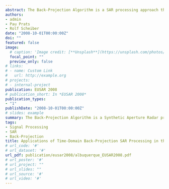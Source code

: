 ```yaml
---
abstract: The Back-Projection Algorithm is a SAR processing approach that uses time-domain convolution of the SAR data in order to perform SAR focusing. Some benefits of this approach are exact inversion, ideal motion compensation including topography information and handling of general aperture geometries. The implementation of the Back-Projection Algorithm was done focusing on the parallelization aspects. Applications of the algorithm are presented with respect to topography adaptive processing, direct generation of map projections and consideration of non linear trajectories. 
authors:
- admin
- Pau Prats
- Rolf Scheiber
date: "2008-10-01T00:00:00Z"
doi: ""
featured: false
image:
  # caption: 'Image credit: [**Unsplash**](https://unsplash.com/photos/pLCdAaMFLTE)'
  focal_point: ""
  preview_only: false
# links:
# - name: Custom Link
#   url: http://example.org
# projects:
# - internal-project
publication: EUSAR 2008
# publication_short: In *EUSAR 2008*
publication_types:
- "1"
publishDate: "2008-10-01T00:00:00Z"
# slides: example
summary: The Back-Projection Algorithm is a Synthetic Aperture Radar processing approach that uses time-domain convolution in order to perform SAR focusing. Some benefits of this approach, such as exact inversion, image registration and ideal motion compensation are demonstrated, and an analysis of Circular SAR acquisition geometry and processing are discussed.
tags:
- Signal Processing
- SAR
- Back-Projection
title: Applications of Time-Domain Back-Projection SAR Processing in the Airborne Case 
# url_code: '#'
# url_dataset: '#'
url_pdf: publication/eusar2008/albuquerque_EUSAR2008.pdf
# url_poster: '#'
# url_project: ""
# url_slides: ""
# url_source: '#'
# url_video: '#'
---
```

